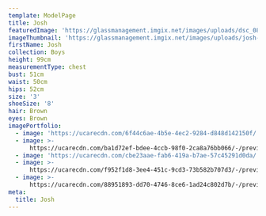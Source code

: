 ```yaml
---
template: ModelPage
title: Josh
featuredImage: 'https://glassmanagement.imgix.net/images/uploads/dsc_0815.jpg'
imageThumbnail: 'https://glassmanagement.imgix.net/images/uploads/josh-4.jpg'
firstName: Josh
collection: Boys
height: 99cm
measurementType: chest
bust: 51cm
waist: 50cm
hips: 52cm
size: '3'
shoeSize: '8'
hair: Brown
eyes: Brown
imagePortfolio:
  - image: 'https://ucarecdn.com/6f44c6ae-4b5e-4ec2-9284-d848d142150f/'
  - image: >-
      https://ucarecdn.com/ba1d72ef-bdee-4ccb-98f0-2ca8a76bb066/-/preview/-/rotate/270/
  - image: 'https://ucarecdn.com/cbe23aae-fab6-419a-b7ae-57c45291d0da/'
  - image: >-
      https://ucarecdn.com/f952f1d8-3ee4-451c-9cd3-73b582b707d3/-/preview/-/rotate/270/
  - image: >-
      https://ucarecdn.com/88951893-dd70-4746-8ce6-1ad24c802d7b/-/preview/-/rotate/270/
meta:
  title: Josh
---
```


